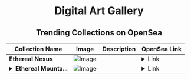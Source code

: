 <div align="center">

# Digital Art Gallery

## Trending Collections on OpenSea

| Collection Name                       | Image                                                                                     | Description                       | OpenSea Link                                                                                          |
|---------------------------------------|-------------------------------------------------------------------------------------------|-----------------------------------|--------------------------------------------------------------------------------------------------------|
| **Ethereal Nexus** | ![Image](https://i.seadn.io/s/raw/files/ff5fc9d26dcf0b9f7dee26df3ad91cd7.jpg?w=500&auto=format?w=200&auto=format) |  | <details><summary>Link</summary>[Ethereal Nexus](https://opensea.io/collection/ethereal-nexus-11)</details> |
| **<details><summary>Ethereal Mounta...</summary>Ethereal Mountain Haven</details>** | ![Image](https://i.seadn.io/s/raw/files/db42fe52d23153e46e3957617437e973.jpg?w=500&auto=format?w=200&auto=format) |  | <details><summary>Link</summary>[Ethereal Mountain Haven](https://opensea.io/collection/ethereal-mountain-haven)</details> |

</div>